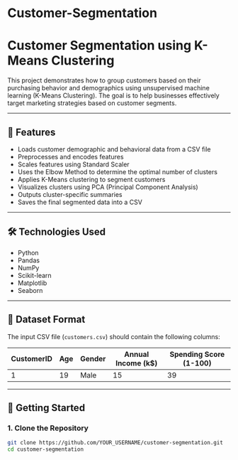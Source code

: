 # Customer-Segmentation
# Customer Segmentation using K-Means Clustering

This project demonstrates how to group customers based on their purchasing behavior and demographics using unsupervised machine learning (K-Means Clustering). The goal is to help businesses effectively target marketing strategies based on customer segments.

---

## 📌 Features

- Loads customer demographic and behavioral data from a CSV file
- Preprocesses and encodes features
- Scales features using Standard Scaler
- Uses the Elbow Method to determine the optimal number of clusters
- Applies K-Means clustering to segment customers
- Visualizes clusters using PCA (Principal Component Analysis)
- Outputs cluster-specific summaries
- Saves the final segmented data into a CSV

---

## 🛠️ Technologies Used

- Python
- Pandas
- NumPy
- Scikit-learn
- Matplotlib
- Seaborn

---

## 📁 Dataset Format

The input CSV file (`customers.csv`) should contain the following columns:

| CustomerID | Age | Gender | Annual Income (k$) | Spending Score (1-100) |
|------------|-----|--------|--------------------|-------------------------|
| 1          | 19  | Male   | 15                 | 39                      |

---

## 🚀 Getting Started

### 1. Clone the Repository
```bash
git clone https://github.com/YOUR_USERNAME/customer-segmentation.git
cd customer-segmentation
